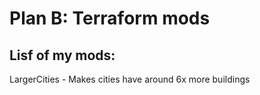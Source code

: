 # Plan B: Terraform mods
## Lisf of my mods:
 LargerCities - Makes cities have around 6x more buildings
